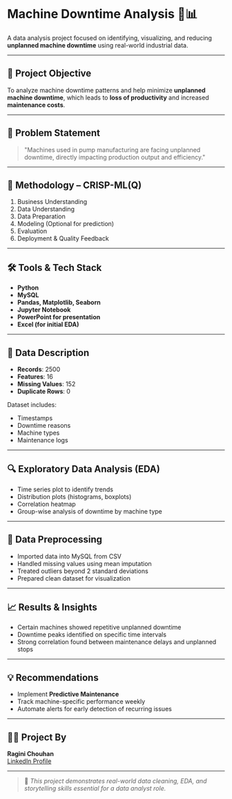 # Machine Downtime Analysis 🚧📊

A data analysis project focused on identifying, visualizing, and reducing **unplanned machine downtime** using real-world industrial data.

---

## 📌 Project Objective

To analyze machine downtime patterns and help minimize **unplanned machine downtime**, which leads to **loss of productivity** and increased **maintenance costs**.

---

## 🧠 Problem Statement

> "Machines used in pump manufacturing are facing unplanned downtime, directly impacting production output and efficiency."

---

## 🧭 Methodology – CRISP-ML(Q)

1. Business Understanding  
2. Data Understanding  
3. Data Preparation  
4. Modeling (Optional for prediction)  
5. Evaluation  
6. Deployment & Quality Feedback

---

## 🛠️ Tools & Tech Stack

- **Python**
- **MySQL**
- **Pandas, Matplotlib, Seaborn**
- **Jupyter Notebook**
- **PowerPoint for presentation**
- **Excel (for initial EDA)**

---

## 📂 Data Description

- **Records**: 2500  
- **Features**: 16  
- **Missing Values**: 152  
- **Duplicate Rows**: 0  

Dataset includes:
- Timestamps
- Downtime reasons
- Machine types
- Maintenance logs

---

## 🔍 Exploratory Data Analysis (EDA)

- Time series plot to identify trends
- Distribution plots (histograms, boxplots)
- Correlation heatmap
- Group-wise analysis of downtime by machine type

---

## 🧹 Data Preprocessing

- Imported data into MySQL from CSV
- Handled missing values using mean imputation
- Treated outliers beyond 2 standard deviations
- Prepared clean dataset for visualization

---

## 📈 Results & Insights

- Certain machines showed repetitive unplanned downtime
- Downtime peaks identified on specific time intervals
- Strong correlation found between maintenance delays and unplanned stops

---

## 💡 Recommendations

- Implement **Predictive Maintenance**
- Track machine-specific performance weekly
- Automate alerts for early detection of recurring issues

---

## 👩‍💻 Project By

**Ragini Chouhan**  
[LinkedIn Profile](https://www.linkedin.com/in/ragini-chouhan-a64a711a0/)

---

> 📌 *This project demonstrates real-world data cleaning, EDA, and storytelling skills essential for a data analyst role.*

